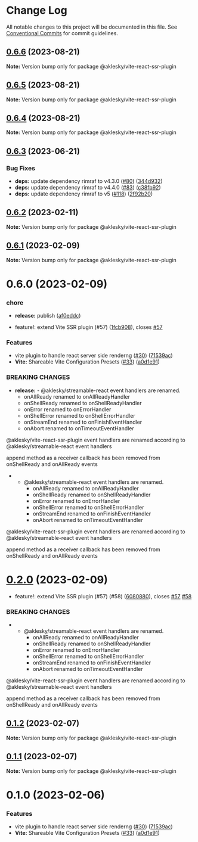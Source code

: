 # Change Log

All notable changes to this project will be documented in this file.
See [Conventional Commits](https://conventionalcommits.org) for commit guidelines.

## [0.6.6](https://github.com/aklesky/node-workspace/compare/v0.6.5...v0.6.6) (2023-08-21)

**Note:** Version bump only for package @aklesky/vite-react-ssr-plugin





## [0.6.5](https://github.com/aklesky/node-workspace/compare/v0.6.4...v0.6.5) (2023-08-21)

**Note:** Version bump only for package @aklesky/vite-react-ssr-plugin





## [0.6.4](https://github.com/aklesky/node-workspace/compare/v0.6.3...v0.6.4) (2023-08-21)

**Note:** Version bump only for package @aklesky/vite-react-ssr-plugin





## [0.6.3](https://github.com/aklesky/node-workspace/compare/v0.6.2...v0.6.3) (2023-06-21)


### Bug Fixes

* **deps:** update dependency rimraf to v4.3.0 ([#80](https://github.com/aklesky/node-workspace/issues/80)) ([344d932](https://github.com/aklesky/node-workspace/commit/344d93248e0e859b527ff147c035abb5d4756e52))
* **deps:** update dependency rimraf to v4.4.0 ([#83](https://github.com/aklesky/node-workspace/issues/83)) ([c38fb92](https://github.com/aklesky/node-workspace/commit/c38fb92be45f5d57c9567c455c40cd7217f8d71b))
* **deps:** update dependency rimraf to v5 ([#118](https://github.com/aklesky/node-workspace/issues/118)) ([2f92b20](https://github.com/aklesky/node-workspace/commit/2f92b20c86e95d54d8227da9d0ffd997aecb0bcf))





## [0.6.2](https://github.com/aklesky/node-workspace/compare/v0.6.1...v0.6.2) (2023-02-11)

**Note:** Version bump only for package @aklesky/vite-react-ssr-plugin





## [0.6.1](https://github.com/aklesky/node-workspace/compare/v0.6.0...v0.6.1) (2023-02-09)

**Note:** Version bump only for package @aklesky/vite-react-ssr-plugin





# 0.6.0 (2023-02-09)


### chore

* **release:** publish ([af0eddc](https://github.com/aklesky/node-workspace/commit/af0eddc95d352b20e10d4c944e547cf600a671ac))


* feature!: extend Vite SSR plugin (#57) ([1fcb908](https://github.com/aklesky/node-workspace/commit/1fcb908beee616f5da1e340ee93569ee7256a7e2)), closes [#57](https://github.com/aklesky/node-workspace/issues/57)


### Features

* vite plugin to handle react server side renderng ([#30](https://github.com/aklesky/node-workspace/issues/30)) ([71539ac](https://github.com/aklesky/node-workspace/commit/71539ac9390b9a3e058d8c007e9d21b6cfd4a64f))
* **Vite:** Shareable Vite Configuration Presets ([#33](https://github.com/aklesky/node-workspace/issues/33)) ([a0d1e91](https://github.com/aklesky/node-workspace/commit/a0d1e91a03d35f03766cdb8eda1995e1d2f75e78))


### BREAKING CHANGES

* **release:** - @aklesky/streamable-react event handlers are renamed.
	- onAllReady renamed to onAllReadyHandler
	- onShellReady renamed to onShellReadyHandler
	- onError renamed to onErrorHandler
	- onShellError  renamed to onShellErrorHandler
	- onStreamEnd renamed to onFinishEventHandler
	- onAbort renamed to onTimeoutEventHandler

@aklesky/vite-react-ssr-plugin event handlers are renamed according to
@aklesky/streamable-react event handlers

append method as a receiver callback has been removed from onShellReady and onAllReady events
* - @aklesky/streamable-react event handlers are renamed.
	- onAllReady renamed to onAllReadyHandler
	- onShellReady renamed to onShellReadyHandler
	- onError renamed to onErrorHandler
	- onShellError  renamed to onShellErrorHandler
	- onStreamEnd renamed to onFinishEventHandler
	- onAbort renamed to onTimeoutEventHandler

@aklesky/vite-react-ssr-plugin event handlers are renamed according to
@aklesky/streamable-react event handlers

append method as a receiver callback has been removed from onShellReady and onAllReady events





# [0.2.0](https://github.com/aklesky/node-workspace/compare/@aklesky/vite-react-ssr-plugin@0.1.2...@aklesky/vite-react-ssr-plugin@0.2.0) (2023-02-09)


* feature!: extend Vite SSR plugin (#57) (#58) ([6080880](https://github.com/aklesky/node-workspace/commit/60808805a402cbcd09b36f7a7ef12113727f581b)), closes [#57](https://github.com/aklesky/node-workspace/issues/57) [#58](https://github.com/aklesky/node-workspace/issues/58)


### BREAKING CHANGES

* - @aklesky/streamable-react event handlers are renamed.
	- onAllReady renamed to onAllReadyHandler
	- onShellReady renamed to onShellReadyHandler
	- onError renamed to onErrorHandler
	- onShellError  renamed to onShellErrorHandler
	- onStreamEnd renamed to onFinishEventHandler
	- onAbort renamed to onTimeoutEventHandler

@aklesky/vite-react-ssr-plugin event handlers are renamed according to
@aklesky/streamable-react event handlers

append method as a receiver callback has been removed from onShellReady and onAllReady events





## [0.1.2](https://github.com/aklesky/node-workspace/compare/@aklesky/vite-react-ssr-plugin@0.1.1...@aklesky/vite-react-ssr-plugin@0.1.2) (2023-02-07)

**Note:** Version bump only for package @aklesky/vite-react-ssr-plugin





## [0.1.1](https://github.com/aklesky/node-workspace/compare/@aklesky/vite-react-ssr-plugin@0.1.0...@aklesky/vite-react-ssr-plugin@0.1.1) (2023-02-07)

**Note:** Version bump only for package @aklesky/vite-react-ssr-plugin





# 0.1.0 (2023-02-06)


### Features

* vite plugin to handle react server side renderng ([#30](https://github.com/aklesky/node-workspace/issues/30)) ([71539ac](https://github.com/aklesky/node-workspace/commit/71539ac9390b9a3e058d8c007e9d21b6cfd4a64f))
* **Vite:** Shareable Vite Configuration Presets ([#33](https://github.com/aklesky/node-workspace/issues/33)) ([a0d1e91](https://github.com/aklesky/node-workspace/commit/a0d1e91a03d35f03766cdb8eda1995e1d2f75e78))
